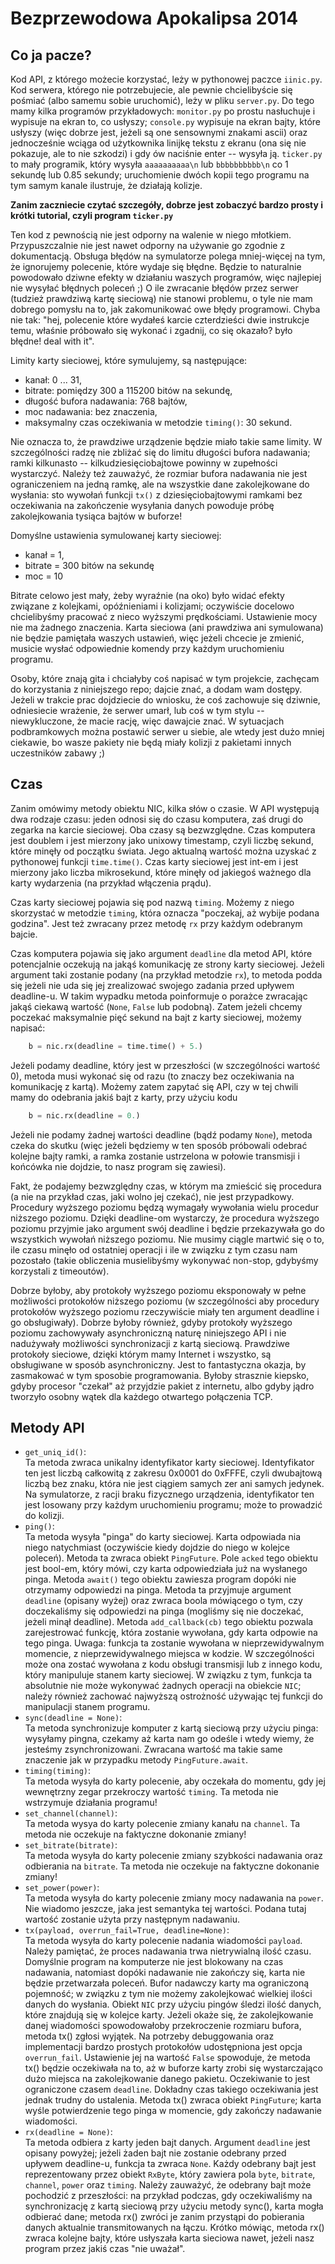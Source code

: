 Bezprzewodowa Apokalipsa 2014
=============================

Co ja pacze?
------------

Kod API, z którego możecie korzystać, leży w pythonowej paczce `iinic.py`. Kod
serwera, którego nie potrzebujecie, ale pewnie chcielibyście się pośmiać (albo
samemu sobie uruchomić), leży w pliku `server.py`. Do tego mamy kilka programów
przykładowych: `monitor.py` po prostu nasłuchuje i wypisuje na ekran to, co
usłyszy; `console.py` wypisuje na ekran bajty, które usłyszy (więc dobrze jest,
jeżeli są one sensownymi znakami ascii) oraz jednocześnie wciąga od użytkownika
linijkę tekstu z ekranu (ona się nie pokazuje, ale to nie szkodzi) i gdy ów
naciśnie enter -- wysyła ją. `ticker.py` to mały programik, który wysyła 
`aaaaaaaaaa\n` lub `bbbbbbbbbb\n` co 1 sekundę lub 0.85 sekundy; uruchomienie
dwóch kopii tego programu na tym samym kanale ilustruje, że działają kolizje.

**Zanim zaczniecie czytać szczegóły, dobrze jest zobaczyć bardzo prosty i krótki
tutorial, czyli program `ticker.py`**

Ten kod z pewnością nie jest odporny na walenie w niego młotkiem.
Przypuszczalnie nie jest nawet odporny na używanie go zgodnie z dokumentacją.
Obsługa błędów na symulatorze polega mniej-więcej na tym, że ignorujemy
polecenie, które wydaje się błędne. Będzie to naturalnie powodowało dziwne
efekty w działaniu waszych programów, więc najlepiej nie wysyłać błędnych
poleceń ;) O ile zwracanie błędów przez serwer (tudzież prawdziwą kartę
sieciową) nie stanowi problemu, o tyle nie mam dobrego pomysłu na to, jak
zakomunikować owe błędy programowi. Chyba nie tak: "hej, polecenie które
wydałeś karcie czterdzieści dwie instrukcje temu, właśnie próbowało się wykonać
i zgadnij, co się okazało? było błędne! deal with it".

Limity karty sieciowej, które symulujemy, są następujące:

* kanał: 0 ... 31,
* bitrate: pomiędzy 300 a 115200 bitów na sekundę,
* długość bufora nadawania: 768 bajtów,
* moc nadawania: bez znaczenia,
* maksymalny czas oczekiwania w metodzie `timing()`: 30 sekund.

Nie oznacza to, że prawdziwe urządzenie będzie miało takie same limity.
W szczególności radzę nie zbliżać się do limitu długości bufora nadawania;
ramki kilkunasto -- kilkudziesięciobajtowe powinny w zupełności wystarczyć.
Należy też zauważyć, że rozmiar bufora nadawania nie jest ograniczeniem na
jedną ramkę, ale na wszystkie dane zakolejkowane do wysłania: sto wywołań
funkcji `tx()` z dziesięciobajtowymi ramkami bez oczekiwania na zakończenie
wysyłania danych powoduje próbę zakolejkowania tysiąca bajtów w buforze!

Domyślne ustawienia symulowanej karty sieciowej:

* kanał = 1,
* bitrate = 300 bitów na sekundę
* moc = 10

Bitrate celowo jest mały, żeby wyraźnie (na oko) było widać efekty związane z
kolejkami, opóźnieniami i kolizjami; oczywiście docelowo chcielibyśmy pracować
z nieco wyższymi prędkościami. Ustawienie mocy nie ma żadnego znaczenia. Karta
sieciowa (ani prawdziwa ani symulowana) nie będzie pamiętała waszych ustawień,
więc jeżeli chcecie je zmienić, musicie wysłać odpowiednie komendy przy każdym
uruchomieniu programu.

Osoby, które znają gita i chciałyby coś napisać w tym projekcie, zachęcam do
korzystania z niniejszego repo; dajcie znać, a dodam wam dostępy. Jeżeli w
trakcie prac dojdziecie do wniosku, że coś zachowuje się dziwnie, odniesiecie
wrażenie, że serwer umarł, lub coś w tym stylu -- niewykluczone, że macie rację,
więc dawajcie znać. W sytuacjach podbramkowych można postawić serwer u siebie,
ale wtedy jest dużo mniej ciekawie, bo wasze pakiety nie będą miały kolizji z
pakietami innych uczestników zabawy ;)

Czas
----

Zanim omówimy metody obiektu NIC, kilka słów o czasie. W API występują dwa
rodzaje czasu: jeden odnosi się do czasu komputera, zaś drugi do zegarka na
karcie sieciowej. Oba czasy są bezwzględne. Czas komputera jest doublem i jest
mierzony jako unixowy timestamp, czyli liczbę sekund, które minęły od początku
świata. Jego aktualną wartość można uzyskać z pythonowej funkcji `time.time()`.
Czas karty sieciowej jest int-em i jest mierzony jako liczba mikrosekund, które
minęły od jakiegoś ważnego dla karty wydarzenia (na przykład włączenia prądu).

Czas karty sieciowej pojawia się pod nazwą `timing`. Możemy z niego skorzystać
w metodzie `timing`, która oznacza "poczekaj, aż wybije podana godzina". Jest
też zwracany przez metodę `rx` przy każdym odebranym bajcie.

Czas komputera pojawia się jako argument `deadline` dla metod API, które
potencjalnie oczekują na jakąś komunikację ze strony karty sieciowej. Jeżeli
argument taki zostanie podany (na przykład metodzie `rx`), to metoda podda się
jeżeli nie uda się jej zrealizować swojego zadania przed upływem deadline-u.
W takim wypadku metoda poinformuje o porażce zwracając jakąś ciekawą wartość
(`None`, `False` lub podobną). Zatem jeżeli chcemy poczekać maksymalnie pięć
sekund na bajt z karty sieciowej, możemy napisać:
```python
    b = nic.rx(deadline = time.time() + 5.)
```
Jeżeli podamy deadline, który jest w przeszłości (w szczególności wartość 0),
metoda musi wykonać się od razu (to znaczy bez oczekiwania na komunikację
z kartą). Możemy zatem zapytać się API, czy w tej chwili mamy do odebrania
jakiś bajt z karty, przy użyciu kodu
```python
    b = nic.rx(deadline = 0.)
```
Jeżeli nie podamy żadnej wartości deadline (bądź podamy `None`), metoda czeka
do skutku (więc jeżeli będziemy w ten sposób próbowali odebrać kolejne bajty
ramki, a ramka zostanie ustrzelona w połowie transmisji i końcówka nie dojdzie,
to nasz program się zawiesi).

Fakt, że podajemy bezwzględny czas, w którym ma zmieścić się procedura (a nie
na przykład czas, jaki wolno jej czekać), nie jest przypadkowy. Procedury
wyższego poziomu będzą wymagały wywołania wielu procedur niższego poziomu.
Dzięki deadline-om wystarczy, że procedura wyższego poziomu przyjmie jako
argument swój deadline i będzie przekazywała go do wszystkich wywołań niższego
poziomu. Nie musimy ciągle martwić się o to, ile czasu minęło od ostatniej
operacji i ile w związku z tym czasu nam pozostało (takie obliczenia
musielibyśmy wykonywać non-stop, gdybyśmy korzystali z timeoutów).

Dobrze byłoby, aby protokoły wyższego poziomu eksponowały w pełne możliwości
protokołów niższego poziomu (w szczególności aby procedury protokołów wyższego
poziomu rzeczywiście miały ten argument deadline i go obsługiwały). Dobrze
byłoby również, gdyby protokoły wyższego poziomu zachowywały asynchroniczną
naturę niniejszego API i nie nadużywały możliwości synchronizacji z kartą
sieciową. Prawdziwe protokoły sieciowe, dzięki którym mamy Internet i wszystko,
są obsługiwane w sposób asynchroniczny. Jest to fantastyczna okazja, by
zasmakować w tym sposobie programowania. Byłoby strasznie kiepsko, gdyby
procesor "czekał" aż przyjdzie pakiet z internetu, albo gdyby jądro tworzyło
osobny wątek dla każdego otwartego połączenia TCP.

Metody API
----------

* `get_uniq_id()`:  
  Ta metoda zwraca unikalny identyfikator karty sieciowej. Identyfikator
  ten jest liczbą całkowitą z zakresu 0x0001 do 0xFFFE, czyli dwubajtową
  liczbą bez znaku, która nie jest ciągiem samych zer ani samych jedynek.
  Na symulatorze, z racji braku fizycznego urządzenia, identyfikator ten
  jest losowany przy każdym uruchomieniu programu; może to prowadzić do
  kolizji.
* `ping()`:  
  Ta metoda wysyła "pinga" do karty sieciowej. Karta odpowiada nia niego
  natychmiast (oczywiście kiedy dojdzie do niego w kolejce poleceń). Metoda ta
  zwraca obiekt `PingFuture`. Pole `acked` tego obiektu jest bool-em, który 
  mówi, czy karta odpowiedziała już na wysłanego pinga. Metoda `await()` tego
  obiektu zawiesza program dopóki nie otrzymamy odpowiedzi na pinga. Metoda ta
  przyjmuje argument `deadline` (opisany wyżej) oraz zwraca boola mówiącego
  o tym, czy doczekaliśmy się odpowiedzi na pinga (mogliśmy się nie doczekać,
  jeżeli minął deadline). Metoda `add_callback(cb)` tego obiektu pozwala
  zarejestrować funkcję, która zostanie wywołana, gdy karta odpowie na tego
  pinga. Uwaga: funkcja ta zostanie wywołana w nieprzewidywalnym momencie,
  z nieprzewidywalnego miejsca w kodzie. W szczególności może ona zostać
  wywołana z kodu obsługi transmisji lub z innego kodu, który manipuluje
  stanem karty sieciowej. W związku z tym, funkcja ta absolutnie nie może
  wykonywać żadnych operacji na obiekcie `NIC`; należy również zachować
  najwyższą ostrożność używając tej funkcji do manipulacji stanem programu.
* `sync(deadline = None)`:  
  Ta metoda synchronizuje komputer z kartą sieciową przy użyciu pinga:
  wysyłamy pingna, czekamy aż karta nam go odeśle i wtedy wiemy, że jesteśmy
  zsynchronizowani. Zwracana wartość ma takie same znaczenie jak w przypadku
  metody `PingFuture.await`.
* `timing(timing)`:  
  Ta metoda wysyła do karty polecenie, aby oczekała do momentu, gdy jej
  wewnętrzny zegar przekroczy wartość `timing`. Ta metoda nie wstrzymuje
  działania programu!
* `set_channel(channel)`:  
  Ta metoda wysya do karty polecenie zmiany kanału na `channel`. Ta metoda nie
  oczekuje na faktyczne dokonanie zmiany!
* `set_bitrate(bitrate)`:  
  Ta metoda wysyła do karty polecenie zmiany szybkości nadawania oraz odbierania
  na `bitrate`. Ta metoda nie oczekuje na faktyczne dokonanie zmiany!
* `set_power(power)`:  
  Ta metoda wysyła do karty polecenie zmiany mocy nadawania na `power`.
  Nie wiadomo jeszcze, jaka jest semantyka tej wartości. Podana tutaj wartość
  zostanie użyta przy następnym nadawaniu.
* `tx(payload, overrun_fail=True, deadline=None)`:  
  Ta metoda wysyła do karty polecenie nadania wiadomości `payload`. Należy
  pamiętać, że proces nadawania trwa nietrywialną ilość czasu. Domyślnie program
  na komputerze nie jest blokowany na czas nadawania, natomiast dopóki nadawanie
  nie zakończy się, karta nie będzie przetwarzała poleceń. Bufor nadawczy karty
  ma ograniczoną pojemność; w związku z tym nie możemy zakolejkować wielkiej
  ilości danych do wysłania. Obiekt `NIC` przy użyciu pingów śledzi ilość danych,
  które znajdują się w kolejce karty. Jeżeli okaże się, że zakolejkowanie danej
  wiadomości spowodowałoby przekroczenie rozmiaru bufora, metoda tx() zgłosi
  wyjątek. Na potrzeby debuggowania oraz implementacji bardzo prostych protokołów
  udostępniona jest opcja `overrun_fail`. Ustawienie jej na wartość `False`
  spowoduje, że metoda tx() będzie oczekiwała na to, aż w buforze karty zrobi się
  wystarczająco dużo miejsca na zakolejkowanie danego pakietu. Oczekiwanie to jest
  ograniczone czasem `deadline`. Dokładny czas takiego oczekiwania jest jednak
  trudny do ustalenia. Metoda tx() zwraca obiekt `PingFuture`; karta wyśle
  potwierdzenie tego pinga w momencie, gdy zakończy nadawanie wiadomości.
* `rx(deadline = None)`:  
  Ta metoda odbiera z karty jeden bajt danych. Argument `deadline` jest opisany
  powyżej; jeżeli żaden bajt nie zostanie odebrany przed upływem deadline-u,
  funkcja ta zwraca `None`. Każdy odebrany bajt jest reprezentowany przez
  obiekt `RxByte`, który zawiera pola `byte`, `bitrate`, `channel`, `power`
  oraz `timing`. Należy zauważyć, że odebrany bajt może pochodzić z przeszłości:
  na przykład podczas, gdy oczekiwaliśmy na synchronizację z kartą sieciową przy
  użyciu metody sync(), karta mogła odbierać dane; metoda rx() zwróci je zanim
  przystąpi do pobierania danych aktualnie transmitowanych na łączu. Krótko
  mówiąc, metoda rx() zwraca kolejne bajty, które usłyszała karta sieciowa nawet,
  jeżeli nasz program przez jakiś czas "nie uważał".
